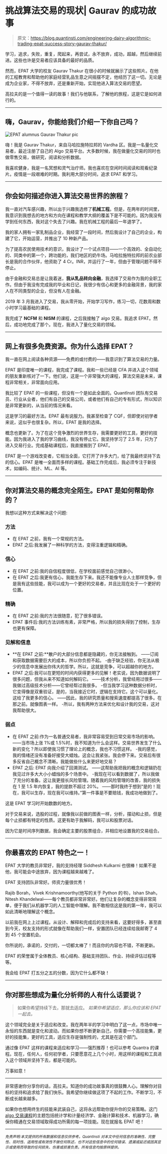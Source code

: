 # 挑战算法交易的现状| Gaurav 的成功故事

> 原文：<https://blog.quantinsti.com/engineering-dairy-algorithmic-trading-epat-success-story-gaurav-thakur/>

学习，追求，失败，重复，爬起来，再尝试，永不放弃，成功，超越，然后继续前进。这些也许是交易者应该具备的最好的品质。

然而，EPAT 大学的校友 Gaurav Thakur 在很小的时候就展示了这些照片。在他的工程教育和帮助他的家庭经营乳品生意之间摇摆不定，他经历了这一切。无论是成为企业家，不得不放弃，还是重新开始，实现他进入算法交易的愿望。

高拉夫的是一个值得一读的故事！我们与他联系，了解他的旅程，这是它是如何进行的。

* * *

## 嗨，Gaurav，你能给我们介绍一下你自己吗？

![EPAT alumnus Gaurav Thakur pic](img/75dc9f981e0b588611957e9922ce1ec8.png)

嗨！我是 Gaurav Thakur，来自马哈拉施特拉邦的 Vardha 区。我是一名量化交易者，最近注册了自己的 Algo 交易平台。大多数时候，我在做量化交易的同时也做零售交易，做研究，阅读和分析数据。

我喜欢健身，我是一名冥想和灵气治疗师。我也喜欢在空闲时间阅读和观看纪录片。疫情是一段艰难的时期。我利用大部分时间，追求 EPAT 和学习。

* * *

## 你会如何描述你进入算法交易世界的旅程？

我一直对汽车感兴趣，所以出于兴趣我选修了**机械工程**。但是，在两年的时间里，我意识到我想去的地方和方向在课程和教学大纲的覆盖下是不可能的。因为我没有学到任何东西，我对这个失去了兴趣。我在机械工程的最后一年退学了。

我的家人拥有一家乳制品企业，我经营了一段时间，然后我设计了自己的企业，构建了它，开始运营，并推出了 10 种新产品。

为了提高农民使用技术的意识，我设计了一个试点项目——一个高效的、全自动化的、同类中的第一个，跨功能的，我们地区的奶牛场。马哈拉施特拉邦的前农业部长是我的合作伙伴，他资助了 4 Cr。INR，并运行了一年，但由于管理问题不得不停止。

由于金融和交易总是让我着迷，**我从乳品转向金融**，我选择了交易作为我的全职工作。但由于我没有完成我的毕业和日记，我很少有信心和更多的金融背景，我的家人在不同类型的企业，但没有人在金融。

2019 年 3 月我进入了交易，我从零开始，开始学习写作，练习一切，花数周和数小时学习最基础的课程。

我完成了 **NCFM** 和 **NISM** 的课程，之后我接触了 algo 交易。我追求 EPAT。然后，成功地完成了那个。现在，我进入了量化交易的领域。

* * *

## 网上有很多免费资源。你为什么选择 EPAT？

我一直在网上阅读各种资源——免费的或付费的——我意识到了算法交易的力量。

EPAT 是印度唯一的课程，我完成了课程。我和一些已经是 CFA 并进入这个领域的朋友重新核对了一下。他们说，这是一个非常强大的课程，算法交易是未来，课程非常相关，非常面向应用。

我比较了 EPAT 的一些课程，但没有一个是如此全面的。QuantInsti 团队有交易员、行业从业者，他们有自己的交易公司，或者他们有自己的专有形式，所以知识是非常更新的，从当前的情况来看。

这是学习的最好方法。EPAT 最有说服力。我甚至检查了 CQF，但即使对初学者来说，这似乎也很复杂。所以，EPAT 是我的选择。

概念也更新了。为了在这个竞争激烈的世界生存，我需要更好的工具，更好的技能。因为我进入了我的学习曲线，我没有停止它。我坚持学习了 2.5 年，只为了进入交易行业。完成基础课程后，我直接搬到了 EPAT。

EPAT 是一个游戏改变者，它相当全面，它打开了许多大门，给了我最终坚持下去的信心。EPAT 是唯一全面而多样的课程。基础工作完成后，我必须专注于新技术，如编码、统计、ML、AI 等。

* * *

## 你对算法交易的概念完全陌生。EPAT 是如何帮助你的？

我想以这种方式来解决这个问题:

### 方法

*   在 EPAT 之前，我有一个常规的方法。
*   EPAT 之后:我发展了一种科学的方法，变得注重逻辑和精确。

### 信心

*   在 EPAT 之前:我的自信程度很低，在学校面前感觉自己很渺小。
*   在 EPAT 之后:我更有信心，我能生存下来。我还不能像专业人士那样竞争，但是我有这些技能，我可以成为一个更好的交易者，并且比现在处于一个更好的位置。

### 精确

*   在 EPAT 之前:我的方法很随意，犯了很多错误。
*   EPAT 事件后:我的方法训练有素，非常严格，所以我的损失得到了控制，生存也更有保障。

### 见解和信息

*   **在 EPAT 之前:**散户的大部分信息都是隐藏的，你无法接触到。
    ——订阅和获取数据需要巨大的成本，所以你负担不起。
    -由于缺乏经验，你无法从极少的信息中发展出你伟大的哲学。所以，这就是竞争，可以超越你的地方。
*   EPAT 之后:我可以在更短的时间内获得更多的见解！老实说，因为数据说明了很多问题，但我从来不知道如何解码它。
    ——技术分析，我曾经用过很多——我做过高级技术分析——它曾经帮过我很多。
    -但当我学习这种数据分析时，它变得像是双重验证，是的，当我接近它时，逻辑在支持它。这个可以量化。这给了我更多的信心。
    ——因此，我的研究质量和搜索速度都提高了很多。在那之前。就像图表一样。
    -所以，我有两种方法来优化和设计我的交易，这对我帮助很大。

### 弱点

*   在 EPAT 之前:作为一名普通交易者，我非常容易受到日常交易市场的影响。
    ——当市场上涨 1%或 1.5%时，我不知道为什么会这样。交易世界发生了什么新的变化？所以即使我习惯了理论上的概念，我也不习惯这样。
    -我的感觉，我的情绪还没有准备好接受大蜡烛。这会让我紧张。我会停下来。交易后有很多反省自己概念不清晰。我能做些什么来更好地交易？
*   EPAT 之后: EPAT 向我介绍了回溯测试。
    ——这帮助我把我的概念和逻辑扔在我见过许多大大小小蜡烛的多个场景中。
    -我现在可以看到数据了，所以我做了充分的准备。这让我更擅长风险管理。随着我的风险管理的改善，我的损失在 1 至 1.5 年内恢复，我的提款不超过 20%。
    ——那时我终于想到“是的！现在，我可以生存，现在我可以维持。”第一件事是不要赔钱，我成功地做到了。

这是 EPAT 学习时开始数数的地方。

对于交易来说，选股的过程，就像我以前做的图表一样，分析，摆动和止损，但是每个止损都有特定的性质。这更有助于我解码，我可以和股票对话。

因为它是时间序列数据，我会确定主要的股票组合，并相应地设置我的交易组合。

* * *

## 你最喜欢的 EPAT 特色之一！

EPAT 大学的教员非常好，我的支持经理 Siddhesh Kulkarni 也很棒！如果不是他，我可能会中途放弃，因为课程越来越难了。

EPAT 支持团队非常好。师资力量很优秀！

Rajib Borah，Vivek Krishnamoorthy(他写的关于 Python 的书)，Ishan Shah，Nitesh Khandelwal——每个教员都非常非常好。他们让复杂的概念变得非常简单，便于我们从机器学习的人工智能中理解。我不敢相信这是我的第一年，我可以如此清晰地理解这个概念。

以前我在网上上过课程。从设计、解释和完成后的支持来看，这要好得多，甚至直到今天，校友支持的形式就像在帮助我们一样，安置团队已经连续给我邮寄了 4 到 45 个安置机会。

你所说的，承诺的，交付的，一切都太棒了！而且你的内容也不错，不断更新。

EPAT 的荣誉属于全体教员、核心结构、基础支持团队、作业、持续评估过程等等。

我会给 EPAT 打五分之五的分数，因为它什么都不缺！

* * *

## 你对那些想成为量化分析师的人有什么话要说？

> 如果你希望持续下去，那就去适应。
> *如果你希望适应，那么你应该和 EPAT 一起去。*

这个领域完全是关于适应和改变。我在两年半的学习中明白了这一点，市场中唯一永恒的东西就是变化和波动。而如果你想不断更新自己，你需要一个高技能集，更好的技能集，更好的工具，适应生存是强制性的，尤其是在这个部门。

通过像 EPAT 这样的课程来适应和学习——强烈推荐！也可以参考 Quantra 的课程。现在，任何人，任何初学者，只要愿意花上几个小时，用这样的课程和工具进入这个领域并坚持下去，都是可能的。

万事如意！

* * *

非常感谢你分享你的话，高拉夫。知道你的成功故事真的很鼓舞人心。理解你对目标的坚持和追求给了我们快乐。我希望你继续做这项了不起的工作。不断学习，不断成长越来越多。

如果你也想用终生的技能来武装自己，这将永远帮助你提升你的交易策略。这门 [algo 交易课程](https://www.quantinsti.com/epat)的主题包括统计学和计量经济学、金融计算和技术、机器学习，确保你精通在交易领域取得成功所需的每一项技能。现在就报名 EPAT 吧！

* * *

*<small>免责声明:本文提供的所有数据和信息仅供参考。QuantInsti 对本文中任何信息的准确性、完整性、现时性、适用性或有效性不做任何陈述，也不对这些信息中的任何错误、遗漏或延迟或因其显示或使用而导致的任何损失、伤害或损害负责。所有信息均按原样提供。</small>*